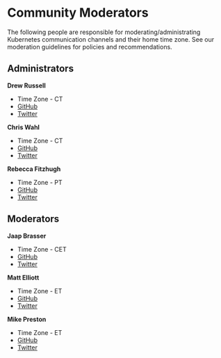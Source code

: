 # Community Moderators
The following people are responsible for moderating/administrating Kubernetes communication channels and their home time zone. See our moderation guidelines for policies and recommendations.

## Administrators

**Drew Russell**
* Time Zone - CT
* [GitHub](https://github.com/drew-russell)
* [Twitter](https://twitter.com/drusse11)

**Chris Wahl**
* Time Zone - CT
* [GitHub](https://github.com/chriswahl)
* [Twitter](https://twitter.com/ChrisWahl)

**Rebecca Fitzhugh**
* Time Zone - PT
* [GitHub](https://github.com/rfitzhugh)
* [Twitter](https://twitter.com/RebeccaFitzhugh)


## Moderators

**Jaap Brasser**
* Time Zone - CET
* [GitHub](https://github.com/jaapbrasser)
* [Twitter](https://twitter.com/Jaap_Brasser)

**Matt Elliott**
* Time Zone - ET
* [GitHub](https://github.com/shamsway)
* [Twitter](https://twitter.com/NetworkBrouhaha)

**Mike Preston**
* Time Zone - ET
* [GitHub](https://github.com/mwpreston)
* [Twitter](https://twitter.com/mwpreston)

